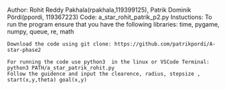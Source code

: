 Author: Rohit Reddy Pakhala(rpakhala,119399125), Patrik Dominik Pördi(ppordi, 119367223)
Code: a_star_rohit_patrik_p2.py
Instuctions:
    To run the program ensure that you have the following libraries:
    time, pygame, numpy, queue, re, math    

    Download the code using git clone: https://github.com/patrikpordi/A-star-phase2

    For running the code use python3  in the linux or VSCode Terminal: python3 PATH/a_star_patrik_rohit.py
    Follow the guidence and input the clearence, radius, stepsize , start(x,y,theta) goal(x,y)

  
    
   
